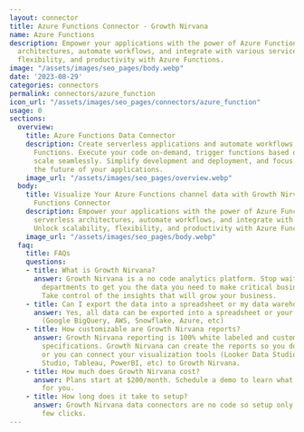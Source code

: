 ```yaml
---
layout: connector
title: Azure Functions Connector - Growth Nirvana
name: Azure Functions
description: Empower your applications with the power of Azure Functions. Build serverless
  architectures, automate workflows, and integrate with various services. Unlock scalability,
  flexibility, and productivity with Azure Functions.
image: "/assets/images/seo_pages/body.webp"
date: '2023-08-29'
categories: connectors
permalink: connectors/azure_function
icon_url: "/assets/images/seo_pages/connectors/azure_function"
usage: 0
sections:
  overview:
    title: Azure Functions Data Connector
    description: Create serverless applications and automate workflows with Azure
      Functions. Execute your code on-demand, trigger functions based on events, and
      scale seamlessly. Simplify development and deployment, and focus on building
      the future of your applications.
    image_url: "/assets/images/seo_pages/overview.webp"
  body:
    title: Visualize Your Azure Functions channel data with Growth Nirvana's Azure
      Functions Connector
    description: Empower your applications with the power of Azure Functions. Build
      serverless architectures, automate workflows, and integrate with various services.
      Unlock scalability, flexibility, and productivity with Azure Functions.
    image_url: "/assets/images/seo_pages/body.webp"
  faq:
    title: FAQs
    questions:
    - title: What is Growth Nirvana?
      answer: Growth Nirvana is a no code analytics platform. Stop waiting for other
        departments to get you the data you need to make critical business decisions.
        Take control of the insights that will grow your business.
    - title: Can I export the data into a spreadsheet or my data warehouse?
      answer: Yes, all data can be exported into a spreadsheet or your data warehouse
        (Google BigQuery, AWS, Snowflake, Azure, etc)
    - title: How customizable are Growth Nirvana reports?
      answer: Growth Nirvana reporting is 100% white labeled and customized to your
        specifications. Growth Nirvana can create the reports so you don’t have to
        or you can connect your visualization tools (Looker Data Studio/Google Data
        Studio, Tableau, PowerBI, etc) to Growth Nirvana.
    - title: How much does Growth Nirvana cost?
      answer: Plans start at $200/month. Schedule a demo to learn what plan is best
        for you.
    - title: How long does it take to setup?
      answer: Growth Nirvana data connectors are no code so setup only requires a
        few clicks.
---
```

